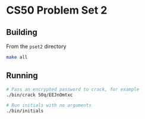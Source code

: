 # CS50 Problem Set 2

## Building

From the `pset2` directory

```sh
make all
```

## Running

```sh
# Pass an encrypted password to crack, for example
./bin/crack 50q/EEJnOmtxc

# Run initials with no arguments
./bin/initials
```
